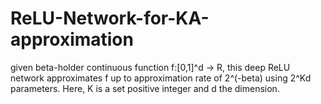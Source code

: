 # ReLU-Network-for-KA-approximation
given beta-holder continuous function f:[0,1]^d -> R, this deep ReLU network approximates f up to approximation rate of 2^(-beta) using 2^Kd parameters. Here, K is a set positive integer and d the dimension.
